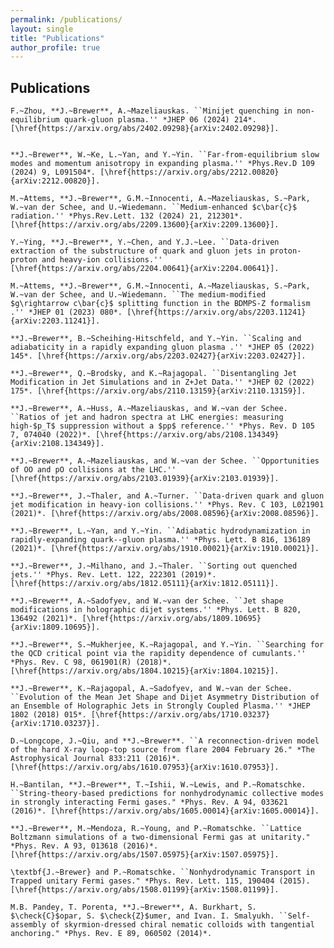```yaml
---
permalink: /publications/
layout: single
title: "Publications"
author_profile: true
---
```


## Publications

	F.~Zhou, **J.~Brewer**, A.~Mazeliauskas. ``Minijet quenching in non-equilibrium quark-gluon plasma.'' *JHEP 06 (2024) 214*. [\href{https://arxiv.org/abs/2402.09298}{arXiv:2402.09298}].

 
	**J.~Brewer**, W.~Ke, L.~Yan, and Y.~Yin. ``Far-from-equilibrium slow modes and momentum anisotropy in expanding plasma.'' *Phys.Rev.D 109 (2024) 9, L091504*. [\href{https://arxiv.org/abs/2212.00820}{arXiv:2212.00820}].

	M.~Attems, **J.~Brewer**, G.M.~Innocenti, A.~Mazeliauskas, S.~Park, W.~van der Schee, and U.~Wiedemann. ``Medium-enhanced $c\bar{c}$ radiation.'' *Phys.Rev.Lett. 132 (2024) 21, 212301*. [\href{https://arxiv.org/abs/2209.13600}{arXiv:2209.13600}].
	
	Y.~Ying, **J.~Brewer**, Y.~Chen, and Y.J.~Lee. ``Data-driven extraction of the substructure of quark and gluon jets in proton-proton and heavy-ion collisions.'' [\href{https://arxiv.org/abs/2204.00641}{arXiv:2204.00641}].

	M.~Attems, **J.~Brewer**, G.M.~Innocenti, A.~Mazeliauskas, S.~Park, W.~van der Schee, and U.~Wiedemann. ``The medium-modified $g\rightarrow c\bar{c}$ splitting function in the BDMPS-Z formalism .'' *JHEP 01 (2023) 080*. [\href{https://arxiv.org/abs/2203.11241}{arXiv:2203.11241}].

	**J.~Brewer**, B.~Scheihing-Hitschfeld, and Y.~Yin. ``Scaling and adiabaticity in a rapidly expanding gluon plasma .'' *JHEP 05 (2022) 145*. [\href{https://arxiv.org/abs/2203.02427}{arXiv:2203.02427}].
	
	**J.~Brewer**, Q.~Brodsky, and K.~Rajagopal. ``Disentangling Jet Modification in Jet Simulations and in Z+Jet Data.'' *JHEP 02 (2022) 175*. [\href{https://arxiv.org/abs/2110.13159}{arXiv:2110.13159}].
	
	**J.~Brewer**, A.~Huss, A.~Mazeliauskas, and W.~van der Schee. ``Ratios of jet and hadron spectra at LHC energies: measuring high-$p_T$ suppression without a $pp$ reference.'' *Phys. Rev. D 105 7, 074040 (2022)*. [\href{https://arxiv.org/abs/2108.134349}{arXiv:2108.134349}]. 

	**J.~Brewer**, A.~Mazeliauskas, and W.~van der Schee. ``Opportunities of OO and pO collisions at the LHC.'' [\href{https://arxiv.org/abs/2103.01939}{arXiv:2103.01939}].

	**J.~Brewer**, J.~Thaler, and A.~Turner. ``Data-driven quark and gluon jet modification in heavy-ion collisions.'' *Phys. Rev. C 103, L021901 (2021)*. [\href{https://arxiv.org/abs/2008.08596}{arXiv:2008.08596}].

	**J.~Brewer**, L.~Yan, and Y.~Yin. ``Adiabatic hydrodynamization in rapidly-expanding quark--gluon plasma.'' *Phys. Lett. B 816, 136189 (2021)*. [\href{https://arxiv.org/abs/1910.00021}{arXiv:1910.00021}].

	**J.~Brewer**, J.~Milhano, and J.~Thaler. ``Sorting out quenched jets.'' *Phys. Rev. Lett. 122, 222301 (2019)*. [\href{https://arxiv.org/abs/1812.05111}{arXiv:1812.05111}].

	**J.~Brewer**, A.~Sadofyev, and W.~van der Schee. ``Jet shape modifications in holographic dijet systems.'' *Phys. Lett. B 820, 136492 (2021)*. [\href{https://arxiv.org/abs/1809.10695}{arXiv:1809.10695}].

	**J.~Brewer**, S.~Mukherjee, K.~Rajagopal, and Y.~Yin. ``Searching for the QCD critical point via the rapidity dependence of cumulants.'' *Phys. Rev. C 98, 061901(R) (2018)*. [\href{https://arxiv.org/abs/1804.10215}{arXiv:1804.10215}].

	**J.~Brewer**, K.~Rajagopal, A.~Sadofyev, and W.~van der Schee. ``Evolution of the Mean Jet Shape and Dijet Asymmetry Distribution of an Ensemble of Holographic Jets in Strongly Coupled Plasma.'' *JHEP 1802 (2018) 015*. [\href{https://arxiv.org/abs/1710.03237}{arXiv:1710.03237}].

	D.~Longcope, J.~Qiu, and **J.~Brewer**. ``A reconnection-driven model of the hard X-ray loop-top source from flare 2004 February 26." *The Astrophysical Journal 833:211 (2016)*. [\href{https://arxiv.org/abs/1610.07953}{arXiv:1610.07953}].

	H.~Bantilan, **J.~Brewer**, T.~Ishii, W.~Lewis, and P.~Romatschke. ``String-theory-based predictions for nonhydrodynamic collective modes in strongly interacting Fermi gases." *Phys. Rev. A 94, 033621 (2016)*. [\href{https://arxiv.org/abs/1605.00014}{arXiv:1605.00014}].

	**J.~Brewer**, M.~Mendoza, R.~Young, and P.~Romatschke. ``Lattice Boltzmann simulations of a two-dimensional Fermi gas at unitarity." *Phys. Rev. A 93, 013618 (2016)*. [\href{https://arxiv.org/abs/1507.05975}{arXiv:1507.05975}].

	\textbf{J.~Brewer} and P.~Romatschke. ``Nonhydrodynamic Transport in Trapped unitary Fermi gases." *Phys. Rev. Lett. 115, 190404 (2015). [\href{https://arxiv.org/abs/1508.01199}{arXiv:1508.01199}].

	M.B. Pandey, T. Porenta, **J.~Brewer**, A. Burkhart, S. $\check{C}$opar, S. $\check{Z}$umer, and Ivan. I. Smalyukh. ``Self-assembly of skyrmion-dressed chiral nematic colloids with tangential anchoring." *Phys. Rev. E 89, 060502 (2014)*.
